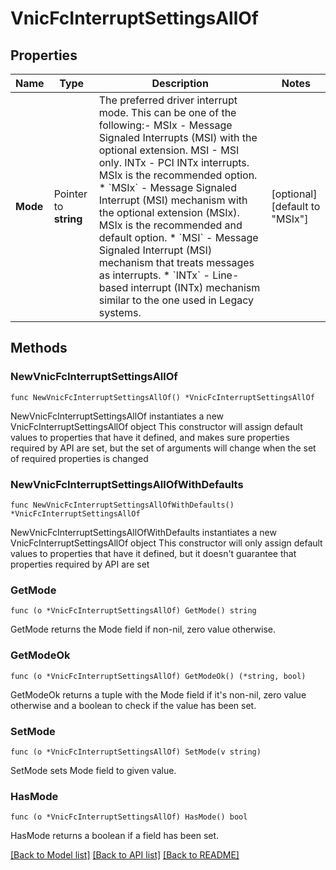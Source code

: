 # VnicFcInterruptSettingsAllOf

## Properties

Name | Type | Description | Notes
------------ | ------------- | ------------- | -------------
**Mode** | Pointer to **string** | The preferred driver interrupt mode. This can be one of the following:- MSIx - Message Signaled Interrupts (MSI) with the optional extension. MSI  - MSI only. INTx - PCI INTx interrupts. MSIx is the recommended option. * &#x60;MSIx&#x60; - Message Signaled Interrupt (MSI) mechanism with the optional extension (MSIx). MSIx is the recommended and default option. * &#x60;MSI&#x60; - Message Signaled Interrupt (MSI) mechanism that treats messages as interrupts. * &#x60;INTx&#x60; - Line-based interrupt (INTx) mechanism similar to the one used in Legacy systems. | [optional] [default to "MSIx"]

## Methods

### NewVnicFcInterruptSettingsAllOf

`func NewVnicFcInterruptSettingsAllOf() *VnicFcInterruptSettingsAllOf`

NewVnicFcInterruptSettingsAllOf instantiates a new VnicFcInterruptSettingsAllOf object
This constructor will assign default values to properties that have it defined,
and makes sure properties required by API are set, but the set of arguments
will change when the set of required properties is changed

### NewVnicFcInterruptSettingsAllOfWithDefaults

`func NewVnicFcInterruptSettingsAllOfWithDefaults() *VnicFcInterruptSettingsAllOf`

NewVnicFcInterruptSettingsAllOfWithDefaults instantiates a new VnicFcInterruptSettingsAllOf object
This constructor will only assign default values to properties that have it defined,
but it doesn't guarantee that properties required by API are set

### GetMode

`func (o *VnicFcInterruptSettingsAllOf) GetMode() string`

GetMode returns the Mode field if non-nil, zero value otherwise.

### GetModeOk

`func (o *VnicFcInterruptSettingsAllOf) GetModeOk() (*string, bool)`

GetModeOk returns a tuple with the Mode field if it's non-nil, zero value otherwise
and a boolean to check if the value has been set.

### SetMode

`func (o *VnicFcInterruptSettingsAllOf) SetMode(v string)`

SetMode sets Mode field to given value.

### HasMode

`func (o *VnicFcInterruptSettingsAllOf) HasMode() bool`

HasMode returns a boolean if a field has been set.


[[Back to Model list]](../README.md#documentation-for-models) [[Back to API list]](../README.md#documentation-for-api-endpoints) [[Back to README]](../README.md)


